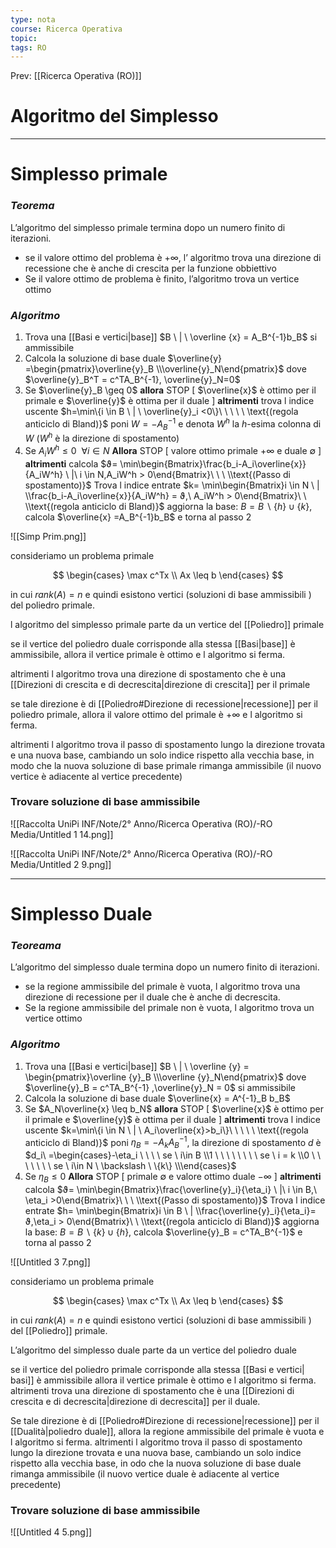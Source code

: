 ```yaml
---
type: nota
course: Ricerca Operativa
topic: 
tags: RO
---
```


Prev: [[Ricerca Operativa (RO)]]

# Algoritmo del Simplesso
---

# Simplesso primale

### *Teorema*

L’algoritmo del simplesso primale termina dopo un numero finito di iterazioni.

- se il valore ottimo del problema è $+\infty$, l’ algoritmo trova una direzione di recessione che è anche di crescita per la funzione obbiettivo
- Se il valore ottimo de problema è finito, l’algoritmo trova un vertice ottimo

### *Algoritmo*

1. Trova una [[Basi e vertici|base]] $B \ | \ \overline {x} = A_B^{-1}b_B$ si ammissibile
2. Calcola la soluzione di base duale $\overline{y} =\begin{pmatrix}\overline{y}_B \\\overline{y}_N\end{pmatrix}$ dove $\overline{y}_B^T = c^TA_B^{-1}, \overline{y}_N=0$
3. Se $\overline{y}_B \geq 0$ **allora** STOP \[ $\overline{x}$  è ottimo per il primale e $\overline{y}$ è ottima per il duale \]
**altrimenti**  trova l indice uscente
$h=\min\{i \in B \ | \ \overline{y}_i <0\}\ \ \ \ \ \text{(regola anticiclo di Bland)}$
poni $W=-A_B^{-1}$ e denota $W^h$ la $h\text{-esima}$ colonna di $W$
($W^h$ è la direzione di spostamento)
4. Se $A_iW^h \leq 0 \ \ \forall i \in N$  **Allora** STOP \[ valore ottimo primale $+\infty$ e duale $\emptyset$ \]
**altrimenti** calcola
           $ϑ= \min\begin{Bmatrix}\frac{b_i-A_i\overline{x}}{A_iW^h} \ |\ i \in N,A_iW^h > 0\end{Bmatrix}\ \ \ \\text{(Passo di spostamento)}$
  Trova l indice entrate
        $k= \min\begin{Bmatrix}i \in N \ | \\frac{b_i-A_i\overline{x}}{A_iW^h} = ϑ,\ A_iW^h > 0\end{Bmatrix}\ \ \\text{(regola anticiclo di Bland)}$
aggiorna la base: $B = B \backslash \{h\} \cup \{k\}$,
calcola $\overline{x} =A_B^{-1}b_B$ e torna al passo 2

![[Simp Prim.png]]

consideriamo un problema primale

$$
\begin{cases}
\max c^Tx \\
Ax \leq b
\end{cases}
$$

in cui $rank(A) =n$ e quindi esistono vertici (soluzioni di base ammissibili ) del poliedro primale.

l algoritmo del simplesso primale parte da un vertice del [[Poliedro]] primale

se il vertice del poliedro duale corrisponde alla stessa [[Basi|base]] è ammissibile, allora il vertice primale è ottimo e l algoritmo si ferma.

altrimenti l algoritmo trova una direzione di spostamento che è una [[Direzioni di crescita e di decrescita|direzione di crescita]] per il primale

se tale direzione è di [[Poliedro#Direzione di recessione|recessione]] per il poliedro primale, allora il valore ottimo del primale è $+\infty$ e l algoritmo si ferma.

altrimenti l algoritmo trova il passo di spostamento lungo la direzione trovata e una nuova base, cambiando un solo indice rispetto alla vecchia base, in modo che la nuova soluzione di base primale rimanga ammissibile (il nuovo vertice è adiacente al vertice precedente)

### Trovare soluzione di base ammissibile

![[Raccolta UniPi INF/Note/2° Anno/Ricerca Operativa (RO)/-RO Media/Untitled 1 14.png]]

![[Raccolta UniPi INF/Note/2° Anno/Ricerca Operativa (RO)/-RO Media/Untitled 2 9.png]]

---

# Simplesso Duale

### *Teoreama*

L’algoritmo del simplesso duale termina dopo un numero finito di iterazioni.

- se la regione ammissibile del primale è vuota, l algoritmo trova una direzione di recessione per il duale che è anche di decrescita.
- Se la regione ammissibile del primale non è vuota, l algoritmo trova un vertice ottimo

### *Algoritmo*

1. Trova una [[Basi e vertici|base]] $B \ | \ \overline {y} = \begin{pmatrix}\overline {y}_B  \\\overline {y}_N\end{pmatrix}$
dove $\overline{y}_B = c^TA_B^{-1} ,\overline{y}_N = 0$  si ammissibile
2. Calcola la soluzione di base duale $\overline{x} = A^{-1}_B b_B$
3. Se $A_N\overline{x} \leq b_N$ **allora** STOP \[ $\overline{x}$  è ottimo per il primale e $\overline{y}$ è ottima per il duale \]
**altrimenti**  trova l indice uscente
$k=\min\{i \in N \ | \ A_i\overline{x}>b_i\}\ \ \ \ \ \text{(regola anticiclo di Bland)}$
poni $\eta_B=-A_kA_B^{-1}$, la direzione di spostamento $d$ è $d_i\ =\begin{cases}-\eta_i \ \ \ \ se \ i\in B \\1 \ \ \ \ \ \ \ \ se \ i = k \\0 \ \ \ \ \ \ \ se \ i\in N \ \backslash \ \{k\} \\\end{cases}$
4. Se $\eta_B \leq 0$  **Allora** STOP \[  primale $\emptyset$ e valore ottimo duale $-\infty$ \]
**altrimenti** calcola
           $ϑ= \min\begin{Bmatrix}\frac{\overline{y}_i}{\eta_i} \ |\ i \in B,\ \eta_i >0\end{Bmatrix}\ \ \ \\text{(Passo di spostamento)}$
  Trova l indice entrate
        $h= \min\begin{Bmatrix}i \in B \ | \\frac{\overline{y}_i}{\eta_i}= ϑ,\eta_i > 0\end{Bmatrix}\ \ \\text{(regola anticiclo di Bland)}$
aggiorna la base:  $B = B \backslash \{k\} \cup \{h\}$,
calcola $\overline{y}_B = c^TA_B^{-1}$ e torna al passo 2

![[Untitled 3 7.png]]

consideriamo un problema primale

$$
\begin{cases}
\max c^Tx \\
Ax \leq b
\end{cases}
$$

in cui $rank(A) =n$ e quindi esistono vertici (soluzioni di base ammissibili ) del [[Poliedro]] primale.

L’algoritmo del simplesso duale parte da un vertice del poliedro duale

se il vertice del poliedro primale corrisponde alla stessa [[Basi e vertici| basi]] è ammissibile allora il vertice primale è ottimo e l algoritmo si ferma. altrimenti trova una direzione di spostamento che è una [[Direzioni di crescita e di decrescita|direzione di decrescita]] per il duale.

Se tale direzione è di [[Poliedro#Direzione di recessione|recessione]] per il [[Dualità|poliedro duale]], allora la regione ammissibile del primale è vuota e l algoritmo si ferma.
altrimenti l algoritmo trova il passo di spostamento lungo la direzione trovata e una nuova base, cambiando un solo indice rispetto alla vecchia base, in odo che la nuova soluzione di base duale rimanga ammissibile (il nuovo vertice duale è adiacente al vertice precedente)

### Trovare soluzione di base ammissibile

![[Untitled 4 5.png]]
